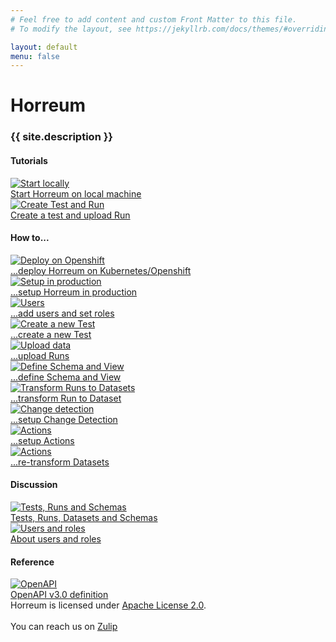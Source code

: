 ```yaml
---
# Feel free to add content and custom Front Matter to this file.
# To modify the layout, see https://jekyllrb.com/docs/themes/#overriding-theme-defaults

layout: default
menu: false
---
```


# Horreum

<h3 id="project_description">{{ site.description }}</h3>

<h4>Tutorials</h4>
<div class="tasks">
    <a class="task" href="docs/tutorial/start.html">
        <div class="task_icon_box">
            <img src="assets/images/index/local_machine.png" alt="Start locally">
        </div>
        Start Horreum on local machine
    </a>
    <a class="task" href="docs/tutorial/create_test_run.html">
        <div class="task_icon_box">
            <img src="assets/images/index/create_test.png" alt="Create Test and Run">
        </div>
        Create a test and upload Run
    </a>
</div>
<h4>How to...</h4>
<div class="tasks">
    <a class="task" href="docs/howto/operator.html">
        <div class="task_icon_box">
            <img src="assets/images/index/cloud_deploy.png" alt="Deploy on Openshift">
        </div>
        ...deploy Horreum on Kubernetes/Openshift
    </a>
    <a class="task" href="docs/howto/production.html">
        <div class="task_icon_box">
            <img src="assets/images/index/production.png" alt="Setup in production">
        </div>
        ...setup Horreum in production
    </a>
    <a class="task" href="docs/howto/add_users.html">
        <div class="task_icon_box">
            <img src="assets/images/index/users.png" alt="Users">
        </div>
        ...add users and set roles
    </a>
    <a class="task" href="docs/howto/create_test.html">
        <div class="task_icon_box">
            <img src="assets/images/index/create_test.png" alt="Create a new Test">
        </div>
        ...create a new Test
    </a>
    <a class="task" href="docs/howto/upload.html">
        <div class="task_icon_box">
            <img src="assets/images/index/upload.png" alt="Upload data">
        </div>
        ...upload Runs
    </a>
    <a class="task" href="docs/howto/define_schema.html">
        <div class="task_icon_box">
            <img src="assets/images/index/define_schema.png" alt="Define Schema and View">
        </div>
        ...define Schema and View
    </a>
    <a class="task" href="docs/howto/datasets.html">
        <div class="task_icon_box">
            <img src="assets/images/index/runs_to_datasets.png" alt="Transform Runs to Datasets">
        </div>
        ...transform Run to Dataset
    </a>
    <a class="task" href="docs/howto/change_detection.html">
        <div class="task_icon_box">
            <img src="assets/images/index/change_detection.png" alt="Change detection">
        </div>
        ...setup Change Detection
    </a>
    <a class="task" href="docs/howto/actions.html">
        <div class="task_icon_box">
            <img src="assets/images/index/actions.png" alt="Actions">
        </div>
        ...setup Actions
    </a>
    <a class="task" href="docs/howto/retransform_datasets.html">
        <div class="task_icon_box">
            <img src="assets/images/index/retransform_datasets.png" alt="Actions">
        </div>
        ...re-transform Datasets
    </a>
</div>
<h4>Discussion</h4>
<div class="tasks">
    <a class="task" href="docs/about/concepts.html">
        <div class="task_icon_box">
            <img src="assets/images/index/puzzle.png" alt="Tests, Runs and Schemas">
        </div>
        Tests, Runs, Datasets and Schemas
    </a>
    <a class="task" href="docs/about/users.html">
        <div class="task_icon_box">
            <img src="assets/images/index/users.png" alt="Users and roles">
        </div>
        About users and roles
    </a>
</div>
<h4>Reference</h4>
<div class="tasks">
    <a class="task" href="docs/reference/openapi.html">
        <div class="task_icon_box">
            <img src="assets/images/index/openapi.png" alt="OpenAPI">
        </div>
        OpenAPI v3.0 definition
    </a>
</div>
<div style="clear: both">
Horreum is licensed under <a href="http://www.apache.org/licenses/LICENSE-2.0">Apache License 2.0</a>.<br>
<br>
You can reach us on <a href="https://hyperfoil.zulipchat.com/">Zulip</a>
</div>
